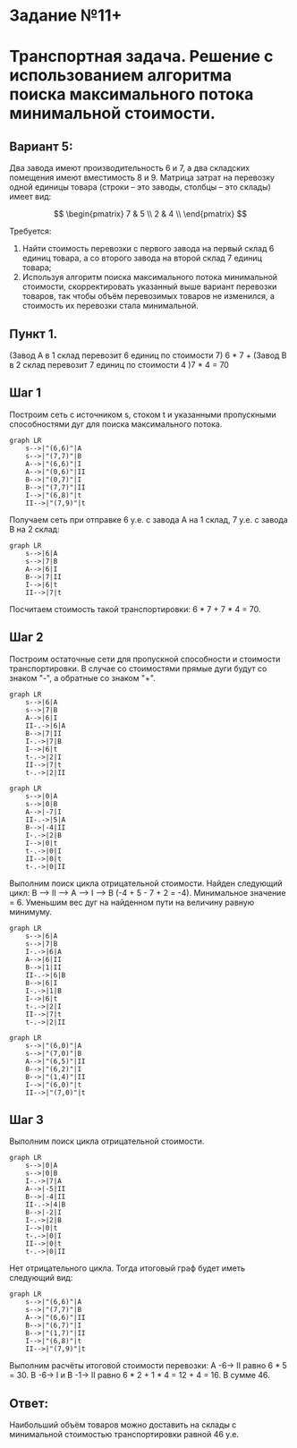 # Задание №11+
# Транспортная задача. Решение с использованием алгоритма поиска максимального потока минимальной стоимости.
## Вариант 5:

Два завода имеют производительность 6 и 7, а два складских помещения имеют вместимость 8 и 9. Матрица затрат на перевозку одной единицы товара (строки – это заводы, столбцы – это склады) имеет вид:

$$
 \begin{pmatrix}    
  7 & 5 \\ 
  2 & 4 \\ 
 \end{pmatrix}    
$$

Требуется:
1. Найти стоимость перевозки с первого завода на первый склад 6 единиц товара, а со второго завода на второй склад 7 единиц товара;
2. Используя алгоритм поиска максимального потока минимальной стоимости, скорректировать указанный выше вариант перевозки товаров, так чтобы объём перевозимых товаров не изменился, а стоимость их перевозки стала минимальной.

## Пункт 1. 
(Завод А в 1 склад перевозит 6 единиц по стоимости 7) 6 * 7 + (Завод B в 2 склад перевозит 7 единиц по стоимости 4 )7 * 4 = 70

## Шаг 1
Построим сеть с источником s, стоком t и указанными пропускными способностями дуг для поиска максимального потока.
```mermaid
graph LR
    s-->|"(6,6)"|A
    s-->|"(7,7)"|B
    A-->|"(6,6)"|I
    A-->|"(0,6)"|II
    B-->|"(0,7)"|I
    B-->|"(7,7)"|II
    I-->|"(6,8)"|t
    II-->|"(7,9)"|t
```
Получаем сеть при отправке 6 у.е. с завода А на 1 склад, 7 у.е. с завода B на 2 склад:
```mermaid
graph LR
    s-->|6|A
    s-->|7|B
    A-->|6|I
    B-->|7|II
    I-->|6|t
    II-->|7|t
```
Посчитаем стоимость такой транспортировки: 6 * 7 + 7 * 4 = 70.
## Шаг 2
Построим остаточные сети для пропускной способности и стоимости транспортировки. В случае со стоимостями прямые дуги будут со знаком "-", а обратные со знаком "+".
```mermaid
graph LR
    s-->|6|A
    s-->|7|B
    A-->|6|I
    II-.->|6|A
    B-->|7|II
    I-.->|7|B
    I-->|6|t
    t-.->|2|I
    II-->|7|t
    t-.->|2|II
```
```mermaid
graph LR
    s-->|0|A
    s-->|0|B
    A-->|-7|I
    II-.->|5|A
    B-->|-4|II
    I-.->|2|B
    I-->|0|t
    t-.->|0|I
    II-->|0|t
    t-.->|0|II
```
Выполним поиск цикла отрицательной стоимости. Найден следующий цикл:
B --> II --> A --> I --> B (-4 + 5 - 7 + 2 = -4). Минимальное значение = 6. Уменьшим вес дуг на найденном пути на величину равную минимуму.

```mermaid
graph LR
    s-->|6|A
    s-->|7|B
    I-.->|6|A
    A-->|6|II
    B-->|1|II
    II-.->|6|B
    B-->|6|I
    I-.->|1|B
    I-->|6|t
    t-.->|2|I
    II-->|7|t
    t-.->|2|II
```

```mermaid
graph LR
    s-->|"(6,0)"|A
    s-->|"(7,0)"|B
    A-->|"(6,5)"|II
    B-->|"(6,2)"|I
    B-->|"(1,4)"|II
    I-->|"(6,0)"|t
    II-->|"(7,0)"|t
```
## Шаг 3
Выполним поиск цикла отрицательной стоимости. 
```mermaid
graph LR
    s-->|0|A
    s-->|0|B
    I-.->|7|A
    A-->|-5|II
    B-->|-4|II
    II-.->|4|B
    B-->|-2|I
    I-.->|2|B
    I-->|0|t
    t-.->|0|I
    II-->|0|t
    t-.->|0|II
```

Нет отрицательного цикла. Тогда итоговый граф будет иметь следующий вид:


```mermaid
graph LR
    s-->|"(6,6)"|A
    s-->|"(7,7)"|B
    A-->|"(6,6)"|II
    B-->|"(6,7)"|I
    B-->|"(1,7)"|II
    I-->|"(6,8)"|t
    II-->|"(7,9)"|t
```

Выполним расчёты итоговой стоимости перевозки:
A -6-> II равно 6 * 5 = 30. B -6-> I и B -1-> II равно 6 * 2 + 1 * 4 = 12 + 4 = 16. В сумме 46.
## Ответ:
Наибольший объём товаров можно доставить на склады с минимальной стоимостью транспортировки равной 46 у.е.
